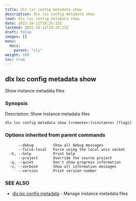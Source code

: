 ```yaml
---
title: dlx lxc config metadata show
description: dlx lxc config metadata show
lead: dlx lxc config metadata show
date: 2021-10-12T10:25:15Z
lastmod: 2021-10-12T10:25:15Z
draft: false
images: []
menu:
  docs:
    parent: "cli"
weight: 100
toc: true
---
```

## dlx lxc config metadata show

Show instance metadata files

### Synopsis

Description:
  Show instance metadata files



```
dlx lxc config metadata show [<remote>:]<instance> [flags]
```

### Options inherited from parent commands

```
      --debug         Show all debug messages
      --force-local   Force using the local unix socket
  -h, --help          Print help
      --project       Override the source project
  -q, --quiet         Don't show progress information
  -v, --verbose       Show all information messages
      --version       Print version number
```

### SEE ALSO

* [dlx lxc config metadata](/docs/cmd/dlx_lxc_config_metadata)	 - Manage instance metadata files

